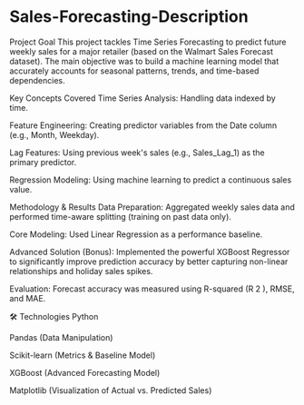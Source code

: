 # Sales-Forecasting-Description

Project Goal
This project tackles Time Series Forecasting to predict future weekly sales for a major retailer (based on the Walmart Sales Forecast dataset). The main objective was to build a machine learning model that accurately accounts for seasonal patterns, trends, and time-based dependencies.

Key Concepts Covered
Time Series Analysis: Handling data indexed by time.

Feature Engineering: Creating predictor variables from the Date column (e.g., Month, Weekday).

Lag Features: Using previous week's sales (e.g., Sales_Lag_1) as the primary predictor.

Regression Modeling: Using machine learning to predict a continuous sales value.

Methodology & Results
Data Preparation: Aggregated weekly sales data and performed time-aware splitting (training on past data only).

Core Modeling: Used Linear Regression as a performance baseline.

Advanced Solution (Bonus): Implemented the powerful XGBoost Regressor to significantly improve prediction accuracy by better capturing non-linear relationships and holiday sales spikes.

Evaluation: Forecast accuracy was measured using R-squared (R 
2
 ), RMSE, and MAE.


🛠️ Technologies
Python

Pandas (Data Manipulation)

Scikit-learn (Metrics & Baseline Model)

XGBoost (Advanced Forecasting Model)

Matplotlib (Visualization of Actual vs. Predicted Sales)
